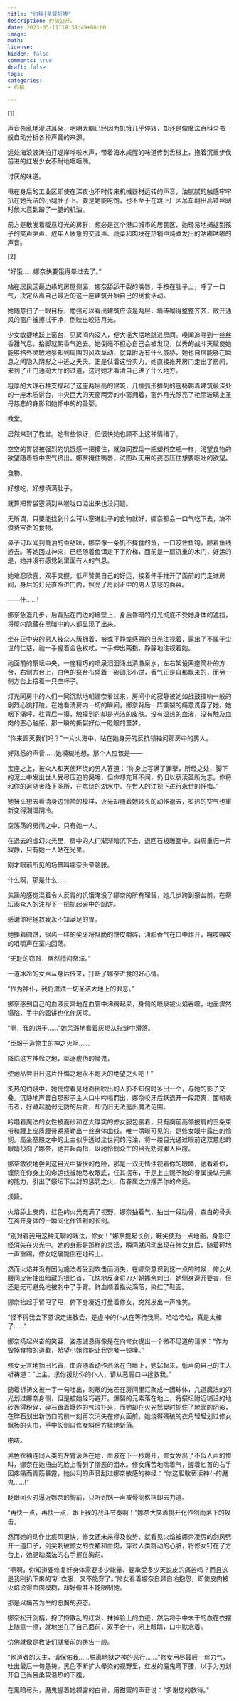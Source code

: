 ```yaml
---
title: "约稿|圣餐祈祷"
description: 约稿公开。
date: 2023-03-11T18:38:49+08:00 
image: 
math: 
license: 
hidden: false
comments: true
draft: false
tags:
categories:
- 约稿

---
```



[1]

声音杂乱地灌进耳朵，明明大脑已经因为饥饿几乎停转，却还是像魔法百科全书一般自动分析各种声音的来源。

远处海浪波涛拍打堤岸哗啦水声，带着海水咸腥的味道传到舌根上，拖着沉重步伐前进的红发少女不耐地咂咂嘴。

讨厌的味道。

甩在身后的工业区即使在深夜也不时传来机械器材运转的声音，油腻腻的触感牢牢扒在她光洁的小腿肚子上。要是她能吃饱，也不至于在跳上厂区吊车翻出高铁丝网时候大意到蹭了一腿的机油。

前方是散发着暖意灯光的房群，想必是这个港口城市的居民区，她轻易地捕捉到孩子的笑声哭声、成年人疲惫的交谈声、蔬菜和肉块在热锅中炖煮发出的咕嘟咕嘟的声音。

[2]

“好饿……娜奈快要饿得晕过去了。”

站在居民区最边缘的房屋侧面，娜奈舔舔干裂的嘴唇，手按在肚子上，呼了一口气，决定从离自己最近的这一座建筑开始自己的觅食活动。

她随意扫了一眼目标，勉强可以看出建筑应该是两层，墙砖砌得整整齐齐，敞开通风的窗户被擦拭干净，倒映出皎洁月光。

少女敏捷地跃上窗台，见房间内没人，便大摇大摆地跳进房间。嗅闻追寻到一丝丝香甜气息，抬脚就朝香气追去。她倒毫不担心自己会被发现，优秀的战斗天赋使她能够格外灵敏地感知到周围的风吹草动，就算附近有什么威胁，她也自信能够在瞬息之间隐入阴影之中逃之夭夭。正是仗着这份实力，她直接推开房门走出了房间，来到了正门通向大厅的过道，这时她才看清自己进了什么地方。

粗厚的大理石柱支撑起了这座两层高的建筑，几排弧形排列的座椅朝着建筑最深处的一座木质讲台，中央巨大的天窗两旁的小窗拥着，窗外月光照亮了艳丽玻璃上圣母慈悲的身影和她怀中的的圣婴。

教堂。

居然来到了教堂。她有些惊讶，但很快她也顾不上这种情绪了。

空空的胃袋被强烈的饥饿感一把攥住，就如同捏扁一瓶塑料空瓶一样，渴望食物的欲望随着瓶中空气挤出。娜奈掩住嘴唇，试图以无用的姿态压住想要呕吐的欲望。

食物。

好想吃，好想填满肚子。

就算把胃袋塞满到从喉咙口溢出来也没问题。

无所谓，只要能找到什么可以塞进肚子的食物就好，娜奈都会一口气吃下去，决不浪费宝贵的食物。

鼻子可以闻到黄油的香甜味，娜奈像一条饥不择食的鱼，一口咬住鱼钩，顺着鱼线游去。等她回过神来，已经随着鱼饵走下了阶梯，面前是一扇沉重的木门，好运的是，她并没有感觉到里面有人的气息。

她难忍欣喜，双手交握，低声赞美自己的好运，接着伸手推开了面前的门走进房间，身后的灯光直照进门内，照亮了房间正中的男人慈悲的面容。

——什......!

娜奈急退几步，后背贴在门边的墙壁上，身后昏暗的灯光彻底不受她身体的遮挡，将屋内隐藏在黑暗中的人都显现了出来。

坐在正中央的男人被众人簇拥着，被或平静或感恩的目光注视着，露出了不属于尘世的仁慈，祂一手握着金色权杖，一手伸出两指，静静地注视着她。

祂面前的祭坛中央，一座精巧的喷泉汩汩涌出清澈泉水，左右架设两座简朴的方台，右侧方台上，白色的祭台布盛着一碗圆形小饼，香气正是自那飘来的，而另一侧方台上摆着一只空杯子。

灯光同房中的人们一同沉默地朝娜奈看过来，房间中的寂静被她如战鼓擂响一般的剧烈心跳打破。在她看清房内一切的瞬间，娜奈背后一阵撕裂的痛意贯穿了她。她咽下痛呼，往背后一摸，触摸到的却是光洁的皮肤。没有温热的血液，没有触及血肉的恶心触感，那一瞬的撕裂好似一眨眼的噩梦。

“你来毁灭我们吗？”一片火海中，站在她身旁的反抗领袖问那房中的男人。

好熟悉的声音......她模糊地想，那个人应该是——

宝座之上，被众人和天使环绕的男人答道：“你身上写满了罪孽，所经之处，脚下的泥土中发出世人受尽压迫的哭嚎，但你却充耳不闻，仍旧以亵渎圣所为志。你将和你的追随者降下圣所，在燃烧的湖水中、在世人的注视下进行永世的忏悔。”

她扭头想去看清身边领袖的模样，火光却随着她转头的动作退去，炙热的空气也重新变得潮湿阴冷。

空荡荡的房间之中，只有她一人。

在退去的虚幻火光里，房中的人们渐渐暗沉下去，退回石板雕画中。四周重归一片寂静，只有她一人站在光里。

刚才眼前所见的场景叫娜奈头晕脑胀。

什么啊，那是什么......

焦躁的感觉混着令人反胃的饥饿淹没了娜奈的所有理智，她几步跨到祭台前，在祭坛画众人的注视下一把抓起碗中的圆饼。

感谢你将拯救我永不知满足的胃。

她捧着圆饼，锯齿一样的尖牙将酥脆的饼皮嚼碎，油脂香气在口中炸开，嘎吱嘎吱的咀嚼声在室内回荡。

“无耻的窃贼，居然擅闯祭坛。”

一道冰冷的女声从身后传来，打断了娜奈进食的好心情。

“作为神仆，我将肃清一切圣洁大地上的罪恶。”

娜奈感到自己的血液反常地在血管中沸腾起来，身侧的喷泉被火焰吞噬，地面骤然塌陷，手中的圆饼也化作灰烬。

“啊，我的饼干......”她呆滞地看着灰烬从指缝中滑落。

“臣服于造物主的神之火啊......

降临这方神怜之地，驱逐虚伪的魔鬼，

使祂品尝旧日这片忏悔之地永不熄灭的绝望之火吧！”

炙热的灼烧中，她恍惚看见地面倒映出的人影不知何时多出一个，与她的影子交叠。沉静地声音自那影子主人口中吟唱而出，娜奈咬牙后跃退开一段距离，面朝袭击者，好藏起脆弱无防的后背，却仍旧无法逃出魔法范围。

吟唱着魔法的女性被面纱和宽大厚实的修女服包裹着，只有胸前高领披肩的三条束带和腰上皮质腰带紧紧勒出一丝身体曲线。唯一清晰可见的，是修女眼中露出的怜悯。高坐圣殿之中的上主似乎透过尘世间的污浊，将一缕目光通过眼前这双慈悲的眼睛投向了娜奈，祂并起两指，以祂怜悯众生的目光劝诫罪人臣服。

娜奈敏锐地尝到这目光中蛰伏的危险，那是一双无情注视着你的眼睛，祂看着你，缠绕在你身上的命运线被祂尽收眼底，任其摆布，于是上主赐予祂的眷属操纵元素的能力，引出了祭坛下尘封的惩罚之火，借眷属之力摆弄你的命运。

烦躁。

火焰舔上皮肉，红色的火光充满了视野，娜奈抽着气，抽出一段肋骨，森白的骨头在离开身体的一瞬间化作锋利的长剑。

“别对着我用这种无聊的戏法，修女！”娜奈提起长剑，鞋尖使劲一点地面，身影已经消失在火光中。她的身形是那样的灵活，瞬间就闪动出现在修女身后，随着砰地一声重踢，修女吃痛跪倒在地砖上。

然而火焰并没有因为施法者受到攻击而消失，在娜奈意识到这一点的时候，修女从腰间皮带抽出暗藏的银匕首，飞快地反身将刀刃朝娜奈刺出，她侧身避开要害，但还是无可避免地被刺中了手臂。鲜血顺着指尖滴落，染红了鞋面。

娜奈抬起手臂甩了甩，俯下身凑近打量着修女，突然发出一声嗤笑。

“怪不得我会下意识走进教会，是虚神的仆从在等待我啊。哈哈哈哈，真是太棒了......"

娜奈扬起兴奋的笑容，姿态诚恳得像是在向修女提出一个微不足道的请求：“作为毁掉食物的道歉，希望小姐你能让我饱餐一顿噢。”

修女无言地抽出匕首，血液随着动作溅落在白墙上，她站起来，低声向自己的主人祈祷道：“上主，求你援助你的仆人，请从恶魔口中拯救我。”

随着祈祷文被一字一句吐出，刺眼的光芒在房间里汇聚成一团球体，几道魔法的闪光划过娜奈身侧，但是被她轻巧避开。爆裂的元素落在地上，将祭坛附近铺设的地砖轰得粉碎，碎石跟着爆炸的气浪扑来，而她却在火光摇晃时抓住了地面的阴影，在碎石划出新伤口的前一刻再次消失在修女面前。她烧得残破的衣角轻轻划过修女飘扬的头巾，手中长剑自修女斜后方猛地斩落。

啪嗒。

黑色衣袖连同人类的左臂滚落在地，血液在下一秒爆开，修女发出了不似人声的惨叫，娜奈在她扭曲的脸上看到了憎恶的泪水。修女痛苦地喘着气，握着匕首的右手因疼痛而青筋暴露，她尖利的声音刮过娜奈敏感的神经：“你这胆敢亵渎神仆的魔鬼......!"

眨眼间火刃逼近娜奈的胸前，只听到铛一声被骨剑格挡卸去力道。

“再快一点，再快一点，跟上我的战斗节奏啊！”娜奈大笑着挑开化作剑雨落下的攻击。

然而她的动作比疾风更快，修女还未来得及收势，就看见火焰被娜奈凌厉的剑风劈开一道口子，剑尖刺破修女的衣裙和血肉，穿过人类跳动的心脏，将修女钉在了方台上，她驱动魔法的右手握在胸前。

“啊啊，你知道要修复好身体需要多少能量、要承受多少天蜕皮的痛苦吗？而且这是我刚扒下来的'新'衣服，又不能穿了。”修女看着娜奈自顾自地抱怨，即使皮肉被火焰烫得血肉模糊，却好像并不能限制她。

那是以痛苦为生的恶魔的姿态。

娜奈松开剑柄，捋了捋散乱的红发，抹掉脸上的血迹，然后将手中未干的血在衣摆上随意一擦，就地坐在了自己面前，双手合十，闭上眼睛，口中默念着。

仿佛就像是教徒们就餐前的祷告一般。

“殉道者的天主，请保佑我......脱离地狱之神的恶行.......”修女用尽最后一丝力气，吐出最后一句恳祷。黑色不断扩大晕染的视野里，红发的魔鬼弯下腰，以手为刃划开自己尚且柔软温热的下腹。

在黑暗尽头，魔鬼握着她裸露的白骨，用甜蜜的声音说：“多谢您的款待。”
